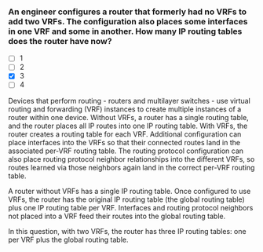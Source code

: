 ### An engineer configures a router that formerly had no VRFs to add two VRFs. The configuration also places some interfaces in one VRF and some in another. How many IP routing tables does the router have now?

- [ ] 1
- [ ] 2
- [x] 3
- [ ] 4

Devices that perform routing - routers and multilayer switches - use virtual routing and forwarding (VRF) instances to create multiple instances of a router within one device. Without VRFs, a router has a single routing table, and the router places all IP routes into one IP routing table. With VRFs, the router creates a routing table for each VRF. Additional configuration can place interfaces into the VRFs so that their connected routes land in the associated per-VRF routing table. The routing protocol configuration can also place routing protocol neighbor relationships into the different VRFs, so routes learned via those neighbors again land in the correct per-VRF routing table.

A router without VRFs has a single IP routing table. Once configured to use VRFs, the router has the original IP routing table (the global routing table) plus one IP routing table per VRF. Interfaces and routing protocol neighbors not placed into a VRF feed their routes into the global routing table.

In this question, with two VRFs, the router has three IP routing tables: one per VRF plus the global routing table.
